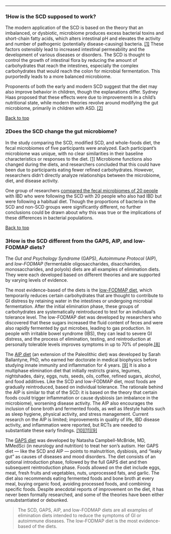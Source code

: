 





---


### 1How is the SCD supposed to work?

The modern application of the SCD is based on the theory that an imbalanced, or dysbiotic, microbiome produces excess bacterial toxins and short-chain fatty acids, which alters intestinal pH and elevates the activity and number of pathogenic (potentially disease-causing) bacteria. [[1]](#ref1) These factors ostensibly lead to increased intestinal permeability and the development of various diseases or disorders. The SCD is thought to control the growth of intestinal flora by reducing the amount of carbohydrates that reach the intestines, especially the complex carbohydrates that would reach the colon for microbial fermentation. This purportedly leads to a more balanced microbiome. 


Proponents of both the early and modern SCD suggest that the diet may also improve behavior in children, though the explanations differ. Sydney Haas proposed that these effects were due to improvements in a child’s nutritional state, while modern theories revolve around modifying the gut microbiome, primarily in children with ASD. [[2]](#ref2) 


[Back to top](#c-how-is-the-scd-supposed-to-work)
### 2Does the SCD change the gut microbiome?

In the study comparing the SCD, modified SCD, and whole-foods diet, the fecal microbiomes of five participants were analyzed. Each participant’s microbiome was unique, with no clear similarities in their baseline characteristics or responses to the diet. [[1]](#ref1) Microbiome functions also changed during the diets, and researchers concluded that this could have been due to participants eating fewer refined carbohydrates. However, researchers didn’t directly analyze relationships between the microbiome, diet, and disease activity. 


One group of researchers [compared the fecal microbiomes of 20 people](https://journals.lww.com/ajg/Fulltext/2013/10001/The_Bacterial_Microbiome_of_IBD_Patients_on_the.1828.aspx) with IBD who were following the SCD with 20 people who also had IBD but were following a habitual diet. Though the proportions of bacteria in the SCD and non-SCD groups were significantly different, no further conclusions could be drawn about why this was true or the implications of these differences in bacterial populations. 


[Back to top](#c-does-the-scd-change-the-gut-microbiome)
### 3How is the SCD different from the GAPS, AIP, and low-FODMAP diets?

The *Gut and Psychology Syndrome* (GAPS), *Autoimmune Protocol* (AIP), and *low-FODMAP* (fermentable oligosaccharides, disaccharides, monosaccharides, and polyols) diets are all examples of elimination diets. They were each developed based on different theories and are supported by varying levels of evidence.


The most evidence-based of the diets is the [low-FODMAP diet](https://examine.com/supplements/low-fodmap-diet/), which temporarily reduces certain carbohydrates that are thought to contribute to GI distress by retaining water in the intestines or undergoing microbial fermentation. After the initial elimination phase, these groups of carbohydrates are systematically reintroduced to test for an individual’s tolerance level. The low-FODMAP diet was developed by researchers who discovered that these sugars increased the fluid content of feces and were also rapidly fermented by gut microbes, leading to gas production. In people with irritable bowel syndrome (IBS), they can lead to severe GI distress, and the process of elimination, testing, and reintroduction at personally tolerable levels improves symptoms in up to 70% of people.[[8]](#ref8)


The [AIP diet](https://examine.com/supplements/aip-diet/) (an extension of the Paleolithic diet) was developed by Sarah Ballantyne, PhD, who earned her doctorate in medical biophysics before studying innate immunity and inflammation for 4 years. [[9]](#ref9) It is also a multiphase elimination diet that initially restricts grains, legumes, nightshades, dairy, eggs, nuts, seeds, oils, coffee, refined sugars, alcohol, and food additives. Like the SCD and low-FODMAP diet, most foods are gradually reintroduced, based on individual tolerance. The rationale behind the AIP is similar to that of the SCD: it is based on the theory that certain foods could trigger inflammation or cause dysbiosis (an imbalance in the microbiome), worsening disease activity. The AIP also encourages the inclusion of bone broth and fermented foods, as well as lifestyle habits such as sleep hygiene, physical activity, and stress management. Current research on the AIP is limited; improvements in quality of life, IBD disease activity, and inflammation were reported, but RCTs are needed to substantiate these early findings. [[10]](#ref10)[[11]](#ref11)[[9]](#ref9)


The [GAPS diet](https://examine.com/supplements/gaps-diet/) was developed by Natasha Campbell-McBride, MD, MMedSci (in neurology and nutrition) to treat her son’s autism. Her GAPS diet — like the SCD and AIP — points to malnutrition, dysbiosis, and “leaky gut” as causes of diseases and mood disorders. The diet consists of an optional introduction phase, followed by the full GAPS diet and then subsequent reintroduction phase. Foods allowed on the diet include eggs, meat, fresh fruits and vegetables, nuts, unprocessed fats, and garlic. The diet also recommends eating fermented foods and bone broth at every meal, buying organic food, avoiding processed foods, and combining specific foods. Despite anecdotal reports of improvement on the diet, it has never been formally researched, and some of the theories have been either unsubstantiated or debunked.



> The SCD, GAPS, AIP, and low-FODMAP diets are all examples of elimination diets intended to reduce the symptoms of GI or autoimmune diseases. The low-FODMAP diet is the most evidence-based of the diets.

 


